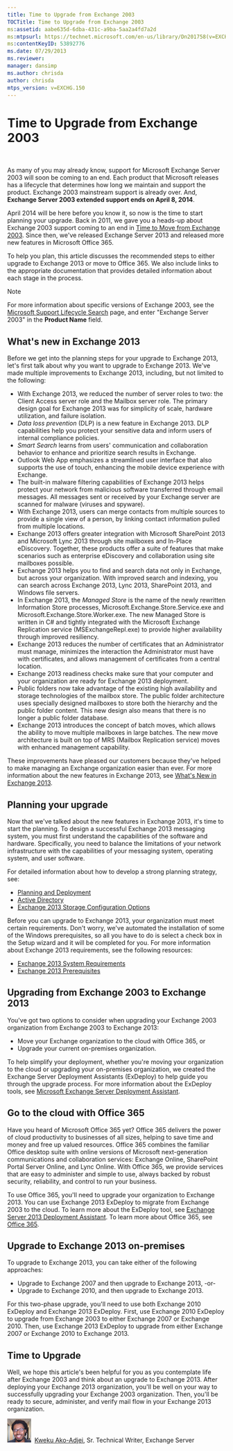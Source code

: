 ```yaml
---
title: Time to Upgrade from Exchange 2003
TOCTitle: Time to Upgrade from Exchange 2003
ms:assetid: aabe635d-6dba-431c-a9ba-5aa2a4fd7a2d
ms:mtpsurl: https://technet.microsoft.com/en-us/library/Dn201758(v=EXCHG.150)
ms:contentKeyID: 53892776
ms.date: 07/29/2013
ms.reviewer: 
manager: dansimp
ms.author: chrisda
author: chrisda
mtps_version: v=EXCHG.150
---
```


# Time to Upgrade from Exchange 2003

 


As many of you may already know, support for Microsoft Exchange Server 2003 will soon be coming to an end. Each product that Microsoft releases has a lifecycle that determines how long we maintain and support the product. Exchange 2003 mainstream support is already over. And, **Exchange Server 2003 extended support ends on April 8, 2014**.

April 2014 will be here before you know it, so now is the time to start planning your upgrade. Back in 2011, we gave you a heads-up about Exchange 2003 support coming to an end in [Time to Move from Exchange 2003](http://go.microsoft.com/fwlink/p/?linkid=299102). Since then, we've released Exchange Server 2013 and released more new features in Microsoft Office 365.

To help you plan, this article discusses the recommended steps to either upgrade to Exchange 2013 or move to Office 365. We also include links to the appropriate documentation that provides detailed information about each stage in the process.


> [!NOTE]
> For more information about specific versions of Exchange 2003, see the <A href="http://go.microsoft.com/fwlink/p/?linkid=217503">Microsoft Support Lifecycle Search</A> page, and enter "Exchange Server 2003" in the <STRONG>Product Name</STRONG> field.



## What's new in Exchange 2013

Before we get into the planning steps for your upgrade to Exchange 2013, let's first talk about why you want to upgrade to Exchange 2013. We've made multiple improvements to Exchange 2013, including, but not limited to the following:

  - With Exchange 2013, we reduced the number of server roles to two: the Client Access server role and the Mailbox server role. The primary design goal for Exchange 2013 was for simplicity of scale, hardware utilization, and failure isolation.  
  - *Data loss prevention* (DLP) is a new feature in Exchange 2013. DLP capabilities help you protect your sensitive data and inform users of internal compliance policies.  
  - *Smart Search* learns from users' communication and collaboration behavior to enhance and prioritize search results in Exchange.  
  - Outlook Web App emphasizes a streamlined user interface that also supports the use of touch, enhancing the mobile device experience with Exchange.  
  - The built-in malware filtering capabilities of Exchange 2013 helps protect your network from malicious software transferred through email messages. All messages sent or received by your Exchange server are scanned for malware (viruses and spyware).  
  - With Exchange 2013, users can merge contacts from multiple sources to provide a single view of a person, by linking contact information pulled from multiple locations.  
  - Exchange 2013 offers greater integration with Microsoft SharePoint 2013 and Microsoft Lync 2013 through site mailboxes and In-Place eDiscovery. Together, these products offer a suite of features that make scenarios such as enterprise eDiscovery and collaboration using site mailboxes possible.  
  - Exchange 2013 helps you to find and search data not only in Exchange, but across your organization. With improved search and indexing, you can search across Exchange 2013, Lync 2013, SharePoint 2013, and Windows file servers.  
  - In Exchange 2013, the *Managed Store* is the name of the newly rewritten Information Store processes, Microsoft.Exchange.Store.Service.exe and Microsoft.Exchange.Store.Worker.exe. The new Managed Store is written in C\# and tightly integrated with the Microsoft Exchange Replication service (MSExchangeRepl.exe) to provide higher availability through improved resiliency.  
  - Exchange 2013 reduces the number of certificates that an Administrator must manage, minimizes the interaction the Administrator must have with certificates, and allows management of certificates from a central location.  
  - Exchange 2013 readiness checks make sure that your computer and your organization are ready for Exchange 2013 deployment.  
  - Public folders now take advantage of the existing high availability and storage technologies of the mailbox store. The public folder architecture uses specially designed mailboxes to store both the hierarchy and the public folder content. This new design also means that there is no longer a public folder database.  
  - Exchange 2013 introduces the concept of batch moves, which allows the ability to move multiple mailboxes in large batches. The new move architecture is built on top of MRS (Mailbox Replication service) moves with enhanced management capability.  

These improvements have pleased our customers because they've helped to make managing an Exchange organization easier than ever. For more information about the new features in Exchange 2013, see [What's New in Exchange 2013](https://technet.microsoft.com/en-us/library/jj150540\(v=exchg.150\)).

## Planning your upgrade

Now that we've talked about the new features in Exchange 2013, it's time to start the planning. To design a successful Exchange 2013 messaging system, you must first understand the capabilities of the software and hardware. Specifically, you need to balance the limitations of your network infrastructure with the capabilities of your messaging system, operating system, and user software.

For detailed information about how to develop a strong planning strategy, see:

  - [Planning and Deployment](https://technet.microsoft.com/en-us/library/aa998636\(v=exchg.150\))  
  - [Active Directory](https://technet.microsoft.com/en-us/library/bb123715\(v=exchg.150\))  
  - [Exchange 2013 Storage Configuration Options](https://technet.microsoft.com/en-us/library/ee832792\(v=exchg.150\))  

Before you can upgrade to Exchange 2013, your organization must meet certain requirements. Don't worry, we've automated the installation of some of the Windows prerequisites, so all you have to do is select a check box in the Setup wizard and it will be completed for you. For more information about Exchange 2013 requirements, see the following resources:

  - [Exchange 2013 System Requirements](https://technet.microsoft.com/en-us/library/aa996719\(v=exchg.150\))  
  - [Exchange 2013 Prerequisites](https://technet.microsoft.com/en-us/library/bb691354\(v=exchg.150\))  

## Upgrading from Exchange 2003 to Exchange 2013

You've got two options to consider when upgrading your Exchange 2003 organization from Exchange 2003 to Exchange 2013:

  - Move your Exchange organization to the cloud with Office 365, or  
  - Upgrade your current on-premises organization.  

To help simplify your deployment, whether you're moving your organization to the cloud or upgrading your on-premises organization, we created the Exchange Server Deployment Assistants (ExDeploy) to help guide you through the upgrade process. For more information about the ExDeploy tools, see [Microsoft Exchange Server Deployment Assistant](http://go.microsoft.com/fwlink/p/?linkid=267504).

## Go to the cloud with Office 365

Have you heard of Microsoft Office 365 yet? Office 365 delivers the power of cloud productivity to businesses of all sizes, helping to save time and money and free up valued resources. Office 365 combines the familiar Office desktop suite with online versions of Microsoft next-generation communications and collaboration services: Exchange Online, SharePoint Portal Server Online, and Lync Online. With Office 365, we provide services that are easy to administer and simple to use, always backed by robust security, reliability, and control to run your business.

To use Office 365, you'll need to upgrade your organization to Exchange 2013. You can use Exchange 2013 ExDeploy to migrate from Exchange 2003 to the cloud. To learn more about the ExDeploy tool, see [Exchange Server 2013 Deployment Assistant](https://technet.microsoft.com/en-us/library/jj218681\(v=exchg.150\)). To learn more about Office 365, see [Office 365](http://go.microsoft.com/fwlink/p/?linkid=203981).

## Upgrade to Exchange 2013 on-premises

To upgrade to Exchange 2013, you can take either of the following approaches:

  - Upgrade to Exchange 2007 and then upgrade to Exchange 2013, -or-  
  - Upgrade to Exchange 2010, and then upgrade to Exchange 2013.  

For this two-phase upgrade, you'll need to use both Exchange 2010 ExDeploy and Exchange 2013 ExDeploy. First, use Exchange 2010 ExDeploy to upgrade from Exchange 2003 to either Exchange 2007 or Exchange 2010. Then, use Exchange 2013 ExDeploy to upgrade from either Exchange 2007 or Exchange 2010 to Exchange 2013.

## Time to Upgrade

Well, we hope this article's been helpful for you as you contemplate life after Exchange 2003 and think about an upgrade to Exchange 2013. After deploying your Exchange 2013 organization, you'll be well on your way to successfully upgrading your Exchange 2003 organization. Then, you'll be ready to secure, administer, and verify mail flow in your Exchange 2013 organization.

![24ee4aef-3dc3-4a8b-a737-953b41ec5ff4](images/Dn201758.24ee4aef-3dc3-4a8b-a737-953b41ec5ff4(EXCHG.150).jpg "24ee4aef-3dc3-4a8b-a737-953b41ec5ff4")  [Kweku Ako-Adjei](http://go.microsoft.com/fwlink/p/?linkid=218856), Sr. Technical Writer, Exchange Server


